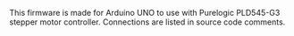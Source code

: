This firmware is made for Arduino UNO to use with Purelogic PLD545-G3 stepper motor controller. Connections are listed in source code comments.
